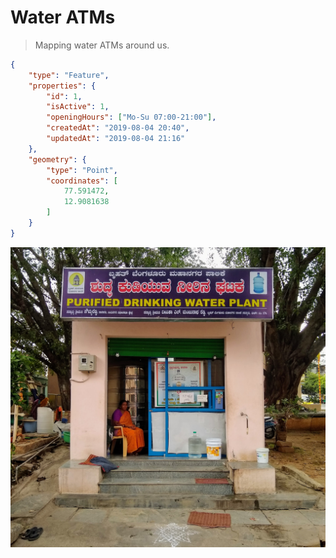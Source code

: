 # Water ATMs

> Mapping water ATMs around us.

```json
{
    "type": "Feature",
    "properties": {
        "id": 1,
        "isActive": 1,
        "openingHours": ["Mo-Su 07:00-21:00"],
        "createdAt": "2019-08-04 20:40",
        "updatedAt": "2019-08-04 21:16"
    },
    "geometry": {
        "type": "Point",
        "coordinates": [
            77.591472,
            12.9081638
        ]
    }
}
```

![](./static/images/water-atm.jpg)
